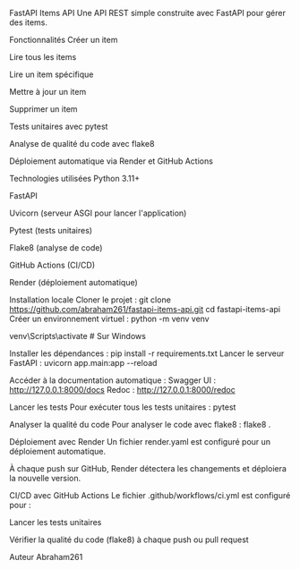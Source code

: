 FastAPI Items API
Une API REST simple construite avec FastAPI pour gérer des items.

Fonctionnalités
Créer un item

Lire tous les items

Lire un item spécifique

Mettre à jour un item

Supprimer un item

Tests unitaires avec pytest

Analyse de qualité du code avec flake8

Déploiement automatique via Render et GitHub Actions

Technologies utilisées
Python 3.11+

FastAPI

Uvicorn (serveur ASGI pour lancer l'application)

Pytest (tests unitaires)

Flake8 (analyse de code)

GitHub Actions (CI/CD)

Render (déploiement automatique)

Installation locale
Cloner le projet :
git clone https://github.com/abraham261/fastapi-items-api.git
cd fastapi-items-api
Créer un environnement virtuel :
python -m venv venv

venv\Scripts\activate     # Sur Windows

Installer les dépendances :
pip install -r requirements.txt
Lancer le serveur FastAPI :
uvicorn app.main:app --reload

Accéder à la documentation automatique :
Swagger UI : http://127.0.0.1:8000/docs
Redoc : http://127.0.0.1:8000/redoc

Lancer les tests
Pour exécuter tous les tests unitaires :
pytest

Analyser la qualité du code
Pour analyser le code avec flake8 :
flake8 .

Déploiement avec Render
Un fichier render.yaml est configuré pour un déploiement automatique.

À chaque push sur GitHub, Render détectera les changements et déploiera la nouvelle version.

CI/CD avec GitHub Actions
Le fichier .github/workflows/ci.yml est configuré pour :

Lancer les tests unitaires

Vérifier la qualité du code (flake8) à chaque push ou pull request

Auteur
Abraham261











